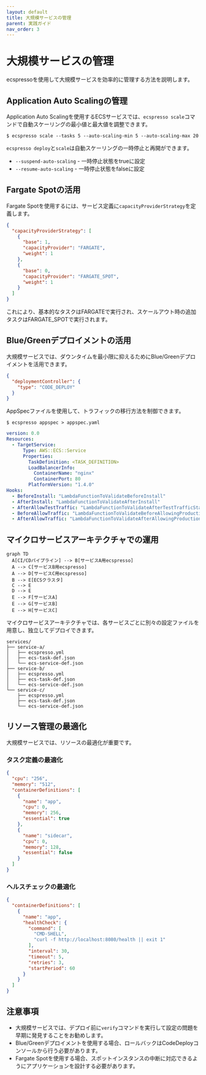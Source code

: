 ```yaml
---
layout: default
title: 大規模サービスの管理
parent: 実践ガイド
nav_order: 3
---
```


# 大規模サービスの管理

ecspressoを使用して大規模サービスを効率的に管理する方法を説明します。

## Application Auto Scalingの管理

Application Auto Scalingを使用するECSサービスでは、`ecspresso scale`コマンドで自動スケーリングの最小値と最大値を調整できます。

```console
$ ecspresso scale --tasks 5 --auto-scaling-min 5 --auto-scaling-max 20
```

`ecspresso deploy`と`scale`は自動スケーリングの一時停止と再開ができます。

- `--suspend-auto-scaling` - 一時停止状態をtrueに設定
- `--resume-auto-scaling` - 一時停止状態をfalseに設定

## Fargate Spotの活用

Fargate Spotを使用するには、サービス定義に`capacityProviderStrategy`を定義します。

```json
{
  "capacityProviderStrategy": [
    {
      "base": 1,
      "capacityProvider": "FARGATE",
      "weight": 1
    },
    {
      "base": 0,
      "capacityProvider": "FARGATE_SPOT",
      "weight": 1
    }
  ]
}
```

これにより、基本的なタスクはFARGATEで実行され、スケールアウト時の追加タスクはFARGATE_SPOTで実行されます。

## Blue/Greenデプロイメントの活用

大規模サービスでは、ダウンタイムを最小限に抑えるためにBlue/Greenデプロイメントを活用できます。

```json
{
  "deploymentController": {
    "type": "CODE_DEPLOY"
  }
}
```

AppSpecファイルを使用して、トラフィックの移行方法を制御できます。

```console
$ ecspresso appspec > appspec.yaml
```

```yaml
version: 0.0
Resources:
  - TargetService:
      Type: AWS::ECS::Service
      Properties:
        TaskDefinition: <TASK_DEFINITION>
        LoadBalancerInfo:
          ContainerName: "nginx"
          ContainerPort: 80
        PlatformVersion: "1.4.0"
Hooks:
  - BeforeInstall: "LambdaFunctionToValidateBeforeInstall"
  - AfterInstall: "LambdaFunctionToValidateAfterInstall"
  - AfterAllowTestTraffic: "LambdaFunctionToValidateAfterTestTrafficStarts"
  - BeforeAllowTraffic: "LambdaFunctionToValidateBeforeAllowingProductionTraffic"
  - AfterAllowTraffic: "LambdaFunctionToValidateAfterAllowingProductionTraffic"
```

## マイクロサービスアーキテクチャでの運用

```mermaid
graph TD
  A[CI/CDパイプライン] --> B[サービスA用ecspresso]
  A --> C[サービスB用ecspresso]
  A --> D[サービスC用ecspresso]
  B --> E[ECSクラスタ]
  C --> E
  D --> E
  E --> F[サービスA]
  E --> G[サービスB]
  E --> H[サービスC]
```

マイクロサービスアーキテクチャでは、各サービスごとに別々の設定ファイルを用意し、独立してデプロイできます。

```
services/
├── service-a/
│   ├── ecspresso.yml
│   ├── ecs-task-def.json
│   └── ecs-service-def.json
├── service-b/
│   ├── ecspresso.yml
│   ├── ecs-task-def.json
│   └── ecs-service-def.json
└── service-c/
    ├── ecspresso.yml
    ├── ecs-task-def.json
    └── ecs-service-def.json
```

## リソース管理の最適化

大規模サービスでは、リソースの最適化が重要です。

### タスク定義の最適化

```json
{
  "cpu": "256",
  "memory": "512",
  "containerDefinitions": [
    {
      "name": "app",
      "cpu": 0,
      "memory": 256,
      "essential": true
    },
    {
      "name": "sidecar",
      "cpu": 0,
      "memory": 128,
      "essential": false
    }
  ]
}
```

### ヘルスチェックの最適化

```json
{
  "containerDefinitions": [
    {
      "name": "app",
      "healthCheck": {
        "command": [
          "CMD-SHELL",
          "curl -f http://localhost:8080/health || exit 1"
        ],
        "interval": 30,
        "timeout": 5,
        "retries": 3,
        "startPeriod": 60
      }
    }
  ]
}
```

## 注意事項

- 大規模サービスでは、デプロイ前に`verify`コマンドを実行して設定の問題を早期に発見することをお勧めします。
- Blue/Greenデプロイメントを使用する場合、ロールバックはCodeDeployコンソールから行う必要があります。
- Fargate Spotを使用する場合、スポットインスタンスの中断に対応できるようにアプリケーションを設計する必要があります。
